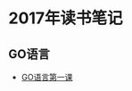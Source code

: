 # 2017年读书笔记

## GO语言

- [GO语言第一课](https://github.com/tt-ghost/reading-notes/blob/master/2017/go%E8%AF%AD%E8%A8%80%E7%AC%AC%E4%B8%80%E8%AF%BE)
